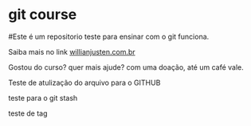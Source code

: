 # git course

#Este é um repositorio teste para ensinar com o git funciona.

Saiba mais no link [willianjusten.com.br](http://willianjusten.com.br)


Gostou do curso? quer mais ajude? com uma doação, até um café vale.


Teste de atulização do arquivo para o GITHUB




teste para o git stash


teste de tag
